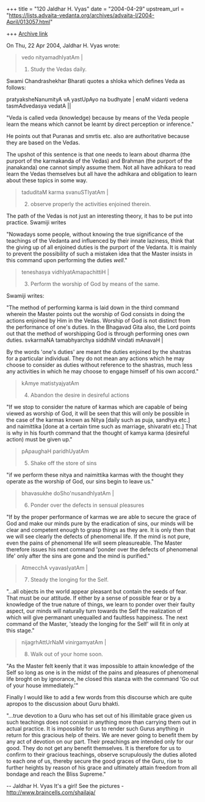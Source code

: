 +++
title = "120 Jaldhar H. Vyas"
date = "2004-04-29"
upstream_url = "https://lists.advaita-vedanta.org/archives/advaita-l/2004-April/013057.html"

+++
[Archive link](https://lists.advaita-vedanta.org/archives/advaita-l/2004-April/013057.html)

On Thu, 22 Apr 2004, Jaldhar H. Vyas wrote:

> vedo nityamadhIyatAm |
>
> 1. Study the Vedas daily.
>

Swami Chandrashekhar Bharati quotes a shloka which defines Veda as
follows:

pratyaksheNanumityA vA yastUpAyo na budhyate |
enaM vidanti vedena tasmAdvedasya vedatA ||

"Veda is called veda (knowledge) because by means of the Veda people learn
the means which cannot be learnt by direct perception or inference."

He points out that Puranas and smrtis etc. also are authoritative because
they are based on the Vedas.

The upshot of this sentence is that one needs to learn about dharma (the
purport of the karmakanda of the Vedas) and Brahman (the purport of the
jnanakanda) one cannot simply assume them.  Not all have adhikara to read
learn the Vedas themselves but all have the adhikara and obligation to
learn about these topics in some way.

> taduditaM karma svanuSTIyatAm |
>
> 2. observe properly the activities enjoined therein.
>

The path of the Vedas is not just an interesting theory, it has to be put
into practice.  Swamiji writes

"Nowadays some people, without knowing the true significance of the
teachings of the Vedanta and influenced by their innate laziness, think
that the giving up of all enjoined duties is the purport of the Vedanta.
It is mainly to prevent the possibility of such a mistaken idea that the
Master insists in this command upon performing the duties _well_."

> teneshasya vidhIyatAmapachittiH |
>
> 3.  Perform the worship of God by means of the same.
>

Swamiji writes:

"The method of performing karma is laid down in the third command wherein
the Master points out the worship of God consists in doing the actions
enjoined by Him in the Vedas.  Worship of God is not distinct from the
performance of one's duties.  In the Bhagavad Gita also, the Lord points
out that the method of worshipping God is through performing ones own
duties.  svkarmaNA tamabhyarchya siddhiM vindati mAnavaH |

By the words 'one's duties' are meant the duties enjoined by the shastras
for a particular individual.  They do not mean any actions which he may
choose to consider as duties without reference to the shastras, much less
any activities in which he may choose to engage himself of his own
accord."

> kAmye matistyajyatAm
>
> 4. Abandon the desire in desireful actions
>

"If we stop to consider the nature of karmas which are capable of being
viewed as worship of God, it will be seen that this will only be possible
in the case of the karmas known as Nitya [daily such as puja, sandhya
etc.] and naimittika [done at a certain time such as marriage, shivaratri
etc.]  That is why in his fourth command that the thought of kamya karma
(desireful action) must be given up."

> pApaughaH paridhUyatAm
>
> 5. Shake off the store of sins
>

"if we perform these nitya and naimittika karmas with the thought they
operate as the worship of God, our sins begin to leave us."


> bhavasukhe doSho'nusandhIyatAm |
>
> 6. Ponder over the defects in sensual pleasures
>

"If by the proper performance of karmas we are able to secure the grace of
God and make our minds pure by the eradication of sins, our minds will be
clear and competent enough to grasp things as they are.  It is only then
that we will see clearly the defects of phenomenal life.  If the mind is
not pure, even the pains of phenomenal life will seem pleasureable.  The
Master therefore issues his next command 'ponder over the defects of
phenomenal life' only after the sins are gone and the mind is purified."

> AtmecchA vyavasIyatAm |
>
> 7. Steady the longing for the Self.
>

"...all objects in the world appear pleasant but contain the seeds of
fear.  That must be our attitude.  If either by a sense of possible fear
or by a knowledge of the true nature of things, we learn to ponder over
their faulty aspect, our minds will naturally turn towards the Self the
realization of which will give permanant unequalled and faultless
happiness.  The next command of the Master, 'steady the longing for the
Self' will fit in only at this stage."

> nijagrhAttUrNaM vinirgamyatAm |
>
> 8. Walk out of your home soon.
>

"As the Master felt keenly that it was impossible to attain knowledge of
the Self so long as one is in the midst of the pains and pleasures of
phenomenal life broght on by ignorance, he closed this stanza with the
command 'Go out of your house immediately.'"


Finally I would like to add a few words from this discourse which are
quite apropos to the discussion about Guru bhakti.

"...true devotion to a Guru who has set out of his illimitable grace given
us such teachings does not consist in anything more than carrying them out
in actual practice.  It is impossible for us to render such Gurus anything
in return for this gracious help of theirs.  We are never going to benefit
them by any act of devotion on our part.  Their preachings are intended
only for our good.  They do not get any benefit themselves.  It is
therefore for us to confirm to their gracious teachings, observe
scrupulously the duties alloted to each one of us, thereby secure the good
graces of the Guru, rise to further heights by reason of his grace and
ultimately attain freedom from all bondage and reach the Bliss Supreme."

-- 
Jaldhar H. Vyas <jaldhar at braincells.com>
It's a girl! See the pictures - http://www.braincells.com/shailaja/

